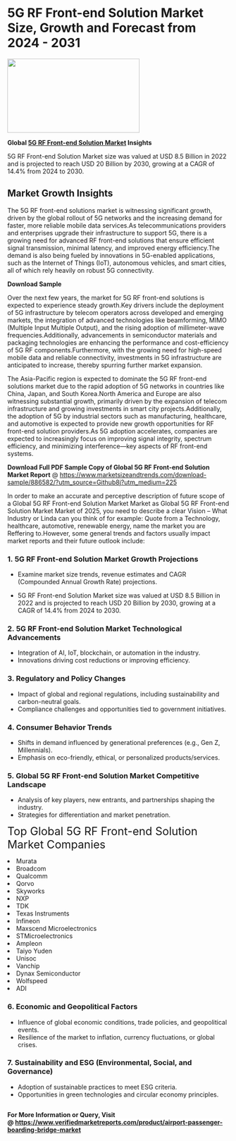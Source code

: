 <H1>5G RF Front-end Solution Market Size, Growth and Forecast from 2024 - 2031</H1><img class="aligncenter size-medium wp-image-584254" src="https://thirdeyenews.in/wp-content/uploads/2024/09/Global-Market-Research-300x168.jpeg" alt="" width="300" height="168" /><p><strong>Global&nbsp;<a href="https://www.marketsizeandtrends.com/download-sample/886582/?utm_source=Github8j?utm_medium=225">5G RF Front-end Solution Market</a> Insights</strong></p><p>5G RF Front-end Solution Market size was valued at USD 8.5 Billion in 2022 and is projected to reach USD 20 Billion by 2030, growing at a CAGR of 14.4% from 2024 to 2030.</p><p><h2>Market Growth Insights</h2> <p>The 5G RF front-end solutions market is witnessing significant growth, driven by the global rollout of 5G networks and the increasing demand for faster, more reliable mobile data services.As telecommunications providers and enterprises upgrade their infrastructure to support 5G, there is a growing need for advanced RF front-end solutions that ensure efficient signal transmission, minimal latency, and improved energy efficiency.The demand is also being fueled by innovations in 5G-enabled applications, such as the Internet of Things (IoT), autonomous vehicles, and smart cities, all of which rely heavily on robust 5G connectivity.</p> <p><strong>Download Sample</strong></p> <p>Over the next few years, the market for 5G RF front-end solutions is expected to experience steady growth.Key drivers include the deployment of 5G infrastructure by telecom operators across developed and emerging markets, the integration of advanced technologies like beamforming, MIMO (Multiple Input Multiple Output), and the rising adoption of millimeter-wave frequencies.Additionally, advancements in semiconductor materials and packaging technologies are enhancing the performance and cost-efficiency of 5G RF components.Furthermore, with the growing need for high-speed mobile data and reliable connectivity, investments in 5G infrastructure are anticipated to increase, thereby spurring further market expansion.</p> <p>The Asia-Pacific region is expected to dominate the 5G RF front-end solutions market due to the rapid adoption of 5G networks in countries like China, Japan, and South Korea.North America and Europe are also witnessing substantial growth, primarily driven by the expansion of telecom infrastructure and growing investments in smart city projects.Additionally, the adoption of 5G by industrial sectors such as manufacturing, healthcare, and automotive is expected to provide new growth opportunities for RF front-end solution providers.As 5G adoption accelerates, companies are expected to increasingly focus on improving signal integrity, spectrum efficiency, and minimizing interference—key aspects of RF front-end systems.</p> <p><span class=""><strong>Download Full PDF Sample Copy of Global 5G RF Front-end Solution Market Report</strong> @ <a href="https://www.marketsizeandtrends.com/download-sample/886582/?utm_source=Github8j?utm_medium=225" target="_blank">https://www.marketsizeandtrends.com/download-sample/886582/?utm_source=Github8j?utm_medium=225</a></span></p><p>In order to make an accurate and perceptive description of future scope of a Global&nbsp;5G RF Front-end Solution Market Market as Global&nbsp;5G RF Front-end Solution Market Market of 2025, you need to describe a clear Vision &ndash; What Industry or Linda can you think of for example: Quote from a Technology, healthcare, automotive, renewable energy, name the market you are Reffering to.However, some general trends and factors usually impact market reports and their future outlook include:</p><h3>1.&nbsp;<strong>5G RF Front-end Solution Market Growth Projections</strong></h3><ul><li>Examine market size trends, revenue estimates and CAGR (Compounded Annual Growth Rate) projections.</li><li><p>5G RF Front-end Solution Market size was valued at USD 8.5 Billion in 2022 and is projected to reach USD 20 Billion by 2030, growing at a CAGR of 14.4% from 2024 to 2030.</p></li></ul><h3>2.&nbsp;<strong>5G RF Front-end Solution Market Technological Advancements</strong></h3><ul><li>Integration of AI, IoT, blockchain, or automation in the industry.</li><li>Innovations driving cost reductions or improving efficiency.</li></ul><h3>3.&nbsp;<strong>Regulatory and Policy Changes</strong></h3><ul><li>Impact of global and regional regulations, including sustainability and carbon-neutral goals.</li><li>Compliance challenges and opportunities tied to government initiatives.</li></ul><h3>4.&nbsp;<strong>Consumer Behavior Trends</strong></h3><ul><li>Shifts in demand influenced by generational preferences (e.g., Gen Z, Millennials).</li><li>Emphasis on eco-friendly, ethical, or personalized products/services.</li></ul><h3>5.&nbsp;<strong>Global 5G RF Front-end Solution Market Competitive Landscape</strong></h3><ul><li>Analysis of key players, new entrants, and partnerships shaping the industry.</li><li>Strategies for differentiation and market penetration.</li></ul><p data-pm-slice="1 1 []"><span style="color: inherit; font-family: inherit; font-size: 25px;">Top Global 5G RF Front-end Solution Market Companies</span></p><div class="" data-test-id=""><p><li>Murata</li><li> Broadcom</li><li> Qualcomm</li><li> Qorvo</li><li> Skyworks</li><li> NXP</li><li> TDK</li><li> Texas Instruments</li><li> Infineon</li><li> Maxscend Microelectronics</li><li> STMicroelectronics</li><li> Ampleon</li><li> Taiyo Yuden</li><li> Unisoc</li><li> Vanchip</li><li> Dynax Semiconductor</li><li> Wolfspeed</li><li> ADI</li></p></div><h3>6.&nbsp;<strong>Economic and Geopolitical Factors</strong></h3><ul><li>Influence of global economic conditions, trade policies, and geopolitical events.</li><li>Resilience of the market to inflation, currency fluctuations, or global crises.</li></ul><h3>7.&nbsp;<strong>Sustainability and ESG (Environmental, Social, and Governance)</strong></h3><ul><li>Adoption of sustainable practices to meet ESG criteria.</li><li>Opportunities in green technologies and circular economy principles.</li></ul><h2><strong style="font-size: 14px;">For More Information or Query, Visit @&nbsp;</strong><a style="background-color: #ffffff; font-size: 14px;" href="https://www.marketsizeandtrends.com/report/5g-rf-front-end-solution-market/" target="_blank">https://www.verifiedmarketreports.com/product/airport-passenger-boarding-bridge-market</a></h2>